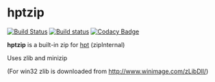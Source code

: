 # hptzip
[![Build Status](https://travis-ci.org/huskyproject/hptzip.svg?branch=master)](https://travis-ci.org/huskyproject/hptzip)
[![Build status](https://ci.appveyor.com/api/projects/status/orxxav6v6w1ortke/branch/master?svg=true)](https://ci.appveyor.com/project/dukelsky/hptzip/branch/master)
[![Codacy Badge](https://api.codacy.com/project/badge/Grade/6fc9393f02ec484eb1f1ea7450bc62dc)](https://www.codacy.com/app/dukelsky/hptzip?utm_source=github.com&amp;utm_medium=referral&amp;utm_content=huskyproject/hptzip&amp;utm_campaign=Badge_Grade)

**hptzip** is a built-in zip for [hpt](https://github.com/huskyproject/hpt) (zipInternal)

Uses zlib and minizip

(For win32 zlib is downloaded from http://www.winimage.com/zLibDll/)

